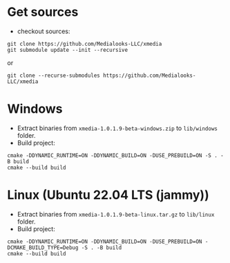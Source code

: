 # Get sources

- checkout sources:
```shell
git clone https://github.com/Medialooks-LLC/xmedia
git submodule update --init --recursive
```
or
```shell
git clone --recurse-submodules https://github.com/Medialooks-LLC/xmedia
```

# Windows
- Extract binaries from `xmedia-1.0.1.9-beta-windows.zip` to `lib/windows` folder.
- Build project:
```shell
cmake -DDYNAMIC_RUNTIME=ON -DDYNAMIC_BUILD=ON -DUSE_PREBUILD=ON -S . -B build
cmake --build build
```

# Linux (Ubuntu 22.04 LTS (jammy))
- Extract binaries from `xmedia-1.0.1.9-beta-linux.tar.gz` to `lib/linux` folder.
- Build project:
```shell
cmake -DDYNAMIC_RUNTIME=ON -DDYNAMIC_BUILD=ON -DUSE_PREBUILD=ON -DCMAKE_BUILD_TYPE=Debug -S . -B build
cmake --build build
```
